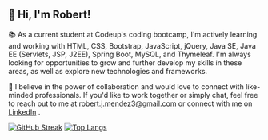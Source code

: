 ## 👋 Hi, I'm Robert!

📚 As a current student at Codeup's coding bootcamp, I'm actively learning and working with HTML, CSS, Bootstrap, JavaScript, jQuery, Java SE, Java EE (Servlets, JSP, J2EE), Spring Boot, MySQL, and Thymeleaf. I'm always looking for opportunities to grow and further develop my skills in these areas, as well as explore new technologies and frameworks.


🤝 I believe in the power of collaboration and would love to connect with like-minded professionals. If you'd like to work together or simply chat, feel free to reach out to me at robert.j.mendez3@gmail.com or connect with me on [LinkedIn](https://www.linkedin.com/in/robert-mendez-3573bb254/)
.


 [![GitHub Streak](https://streak-stats.demolab.com/?user=robertjmendez&theme=default)](https://git.io/streak-stats) 
[![Top Langs](https://github-readme-stats-iota-dusky.vercel.app/api/top-langs/?username=robertjmendez&layout=compact)](https://github.com/anuraghazra/github-readme-stats)


